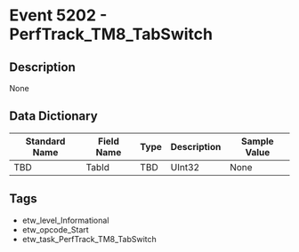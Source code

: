# Event 5202 - PerfTrack_TM8_TabSwitch

## Description
None

## Data Dictionary
|Standard Name|Field Name|Type|Description|Sample Value|
|---|---|---|---|---|
|TBD|TabId|TBD|UInt32|None|None|

## Tags
* etw_level_Informational
* etw_opcode_Start
* etw_task_PerfTrack_TM8_TabSwitch